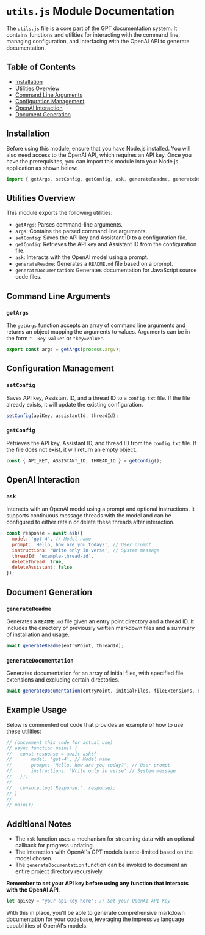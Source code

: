 # `utils.js` Module Documentation

The `utils.js` file is a core part of the GPT documentation system. It contains functions and utilities for interacting with the command line, managing configuration, and interfacing with the OpenAI API to generate documentation.

## Table of Contents

- [Installation](#installation)
- [Utilities Overview](#utilities-overview)
- [Command Line Arguments](#command-line-arguments)
- [Configuration Management](#configuration-management)
- [OpenAI Interaction](#openai-interaction)
- [Document Generation](#document-generation)

## Installation

Before using this module, ensure that you have Node.js installed. You will also need access to the OpenAI API, which requires an API key. Once you have the prerequisites, you can import this module into your Node.js application as shown below:

```javascript
import { getArgs, setConfig, getConfig, ask, generateReadme, generateDocumentation } from './utils.js';
```

## Utilities Overview

This module exports the following utilities:

- `getArgs`: Parses command-line arguments.
- `args`: Contains the parsed command line arguments.
- `setConfig`: Saves the API key and Assistant ID to a configuration file.
- `getConfig`: Retrieves the API key and Assistant ID from the configuration file.
- `ask`: Interacts with the OpenAI model using a prompt.
- `generateReadme`: Generates a `README.md` file based on a prompt.
- `generateDocumentation`: Generates documentation for JavaScript source code files.

## Command Line Arguments

### `getArgs`

The `getArgs` function accepts an array of command line arguments and returns an object mapping the arguments to values. Arguments can be in the form `"--key value"` or `"key=value"`.

```javascript
export const args = getArgs(process.argv);
```

## Configuration Management

### `setConfig`

Saves API key, Assistant ID, and a thread ID to a `config.txt` file. If the file already exists, it will update the existing configuration.

```javascript
setConfig(apiKey, assistantId, threadId);
```

### `getConfig`

Retrieves the API key, Assistant ID, and thread ID from the `config.txt` file. If the file does not exist, it will return an empty object.

```javascript
const { API_KEY, ASSISTANT_ID, THREAD_ID } = getConfig();
```

## OpenAI Interaction

### `ask`

Interacts with an OpenAI model using a prompt and optional instructions. It supports continuous message threads with the model and can be configured to either retain or delete these threads after interaction.

```javascript
const response = await ask({
  model: 'gpt-4', // Model name
  prompt: 'Hello, how are you today?', // User prompt
  instructions: 'Write only in verse', // System message
  threadId: 'example-thread-id',
  deleteThread: true,
  deleteAssistant: false
});
```

## Document Generation

### `generateReadme`

Generates a `README.md` file given an entry point directory and a thread ID. It includes the directory of previously written markdown files and a summary of installation and usage.

```javascript
await generateReadme(entryPoint, threadId);
```

### `generateDocumentation`

Generates documentation for an array of initial files, with specified file extensions and excluding certain directories.

```javascript
await generateDocumentation(entryPoint, initialFiles, fileExtensions, excluded);
```

## Example Usage

Below is commented out code that provides an example of how to use these utilities:

```javascript
// (Uncomment this code for actual use)
// async function main() {
//   const response = await ask({
//       model: 'gpt-4', // Model name
//       prompt: 'Hello, how are you today?', // User prompt
//       instructions: 'Write only in verse' // System message
//   });
//
//   console.log('Response:', response);
// }
//
// main();
```

## Additional Notes

- The `ask` function uses a mechanism for streaming data with an optional callback for progress updating.
- The interaction with OpenAI's GPT models is rate-limited based on the model chosen.
- The `generateDocumentation` function can be invoked to document an entire project directory recursively.

**Remember to set your API key before using any function that interacts with the OpenAI API**.

```javascript
let apiKey = "your-api-key-here"; // Set your OpenAI API Key
``` 

With this in place, you'll be able to generate comprehensive markdown documentation for your codebase, leveraging the impressive language capabilities of OpenAI's models.